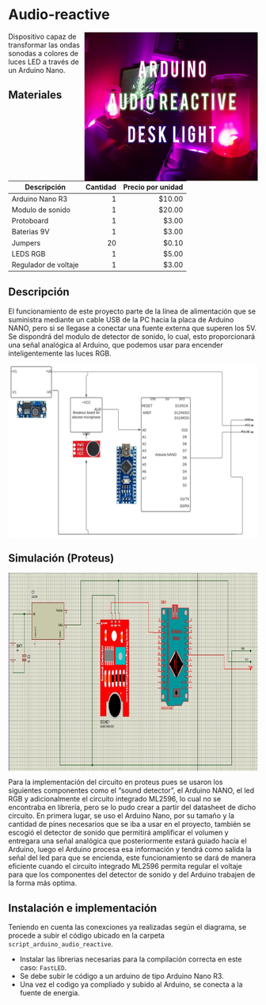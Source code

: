 # Audio-reactive

<a href="url"><img src="assets/logo.jpg" align="right" alt="logo" height="300" width="350" ></a>

Dispositivo capaz de transformar las ondas sonodas a colores de luces LED a través de un Arduino Nano.

## Materiales
| Descripción | Cantidad | Precio por unidad |
| --- | ---: | ---: |
| Arduino Nano R3 | 1 | $10.00 |
| Modulo de sonido  | 1 | $20.00 |
| Protoboard | 1 | $3.00 |
| Baterias 9V | 1 | $3.00 |
| Jumpers | 20 | $0.10 |
| LEDS RGB | 1 | $5.00 |
| Regulador de voltaje | 1 | $3.00 |

## Descripción
El funcionamiento de este proyecto parte de la línea de alimentación que se suministra mediante un cable USB de la PC hacia la placa de Arduino NANO, pero si se llegase a conectar una fuente externa que superen los 5V.
Se dispondrá del modulo de detector de sonido, lo cual, esto proporcionará una señal analógica al Arduino, que podemos usar para encender inteligentemente las luces RGB. 

<a href="url"><img src="assets/diagrama.png" align="center" alt="diagrama" height="350" width="600" ></a>

## Simulación (Proteus)
<a href="url"><img src="assets/digrama-proteus.jpeg" align="center" alt="logo" height="400" width="800" ></a>

Para la implementación del circuito en proteus pues se usaron los siguientes componentes como el “sound detector”, el Arduino NANO, el led RGB y adicionalmente el circuito integrado ML2596, lo cual no se encontraba en librería, pero se lo pudo crear a partir del datasheet de dicho circuito. En primera lugar, se uso el Arduino Nano, por su tamaño y la cantidad de pines necesarios que se iba a usar en el proyecto, también se escogió el detector de sonido que permitirá amplificar el volumen y entregara una señal analógica que posteriormente estará guiado hacia el Arduino, luego el Arduino procesa esa información y tendrá como salida la señal del led para que se encienda, este funcionamiento se dará de manera eficiente cuando el circuito integrado ML2596 permita regular el voltaje para que los componentes del detector de sonido y del Arduino trabajen de la forma más optima.

## Instalación e implementación
Teniendo en cuenta las conexciones ya realizadas según el diagrama, se procede a subir el código ubicado en la carpeta `script_arduino_audio_reactive`.
- Instalar las librerias necesarias para la compilación correcta en este caso: `FastLED`.
- Se debe subir le código a un arduino de tipo Arduino Nano R3.
- Una vez el codigo ya compliado y subido al Arduino, se conecta a la fuente de energia.



